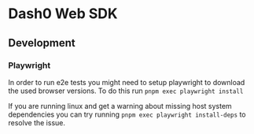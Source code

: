 # Dash0 Web SDK

## Development

### Playwright

In order to run e2e tests you might need to setup playwright to download the used browser versions.
To do this run `pnpm exec playwright install`

If you are running linux and get a warning about missing host system dependencies you can try running
`pnpm exec playwright install-deps` to resolve the issue.
